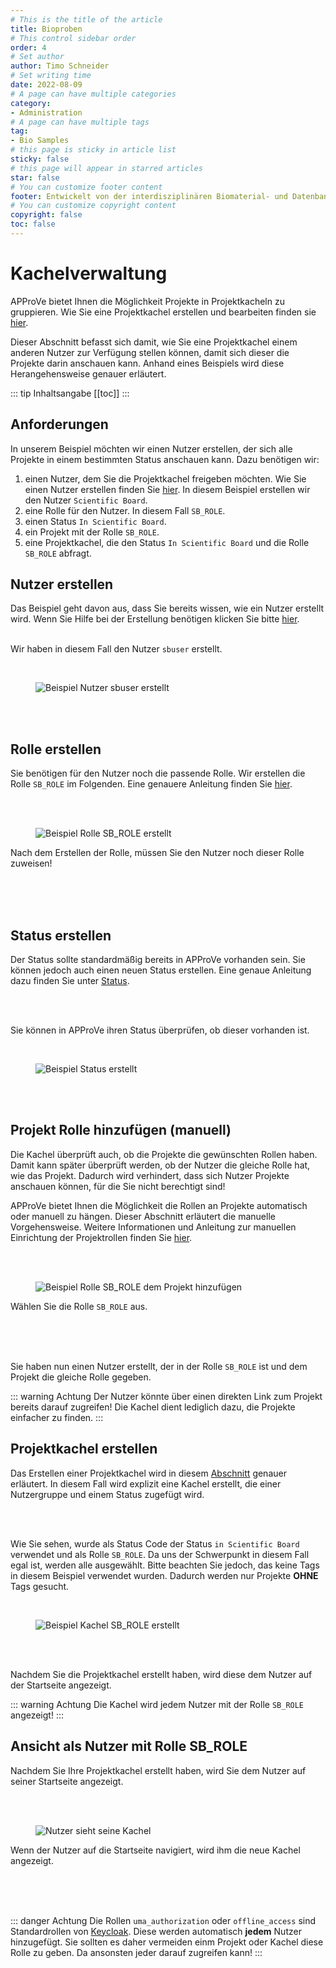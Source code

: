 ```yaml
---
# This is the title of the article
title: Bioproben
# This control sidebar order
order: 4
# Set author
author: Timo Schneider
# Set writing time
date: 2022-08-09
# A page can have multiple categories
category:
- Administration
# A page can have multiple tags
tag:
- Bio Samples
# this page is sticky in article list
sticky: false
# this page will appear in starred articles
star: false
# You can customize footer content
footer: Entwickelt von der interdisziplinären Biomaterial- und Datenbank Frankfurt (iBDF)
# You can customize copyright content
copyright: false
toc: false
---
```


# Kachelverwaltung
APProVe bietet Ihnen die Möglichkeit Projekte in Projektkacheln zu gruppieren. Wie Sie eine Projektkachel erstellen und bearbeiten finden sie [hier](../features/tiles.md).

Dieser Abschnitt befasst sich damit, wie Sie eine Projektkachel einem anderen Nutzer zur Verfügung stellen können, damit sich dieser die Projekte darin anschauen kann.
Anhand eines Beispiels wird diese Herangehensweise genauer erläutert.

::: tip Inhaltsangabe
[[toc]]
:::

## Anforderungen
In unserem Beispiel möchten wir einen Nutzer erstellen, der sich alle Projekte in einem bestimmten Status anschauen kann. Dazu benötigen wir:

1. einen Nutzer, dem Sie die Projektkachel freigeben möchten. Wie Sie einen Nutzer erstellen finden Sie [hier](persons.md). In diesem Beispiel erstellen wir den Nutzer ````Scientific Board````.
2. eine Rolle für den Nutzer. In diesem Fall ````SB_ROLE````.
3. einen Status  ````In Scientific Board````.
4. ein Projekt mit der Rolle ````SB_ROLE````.
5. eine Projektkachel, die den Status ````In Scientific Board```` und die Rolle ````SB_ROLE```` abfragt.

## Nutzer erstellen
Das Beispiel geht davon aus, dass Sie bereits wissen, wie ein Nutzer erstellt wird. Wenn Sie Hilfe bei der Erstellung benötigen klicken Sie bitte [hier](../keycloak.md).
<br/>
<br/>
<div class="row">
    <div class="col-lg-4">
        <p>
            Wir haben in diesem Fall den Nutzer <code>sbuser</code> erstellt.
        </p>
    <br/>
    </div>
    <div class="col-lg-8">
        <figure>
          <div class="container">
            <label for="Entity">
               <img :src="$withBase('/img/permissions/sb-user-create.png')" class="float-right" alt="Beispiel Nutzer sbuser erstellt">
            </label>
          </div>
        </figure>
    </div>
</div>
<br/>
<br/>


## Rolle erstellen
Sie benötigen für den Nutzer noch die passende Rolle. Wir erstellen die Rolle ````SB_ROLE```` im Folgenden. Eine genauere Anleitung finden Sie [hier](roles.md).

<br/>
<br/>
<div class="row">
    <div class="col-lg-8">
        <figure>
          <div class="container">
            <label for="Entity">
               <img :src="$withBase('/img/permissions/sb-user-create.png')" class="float-left" alt="Beispiel Rolle SB_ROLE erstellt">
            </label>
          </div>
        </figure>
    </div>
    <div class="col-lg-4">
        <p>
            Nach dem Erstellen der Rolle, müssen Sie den Nutzer noch dieser Rolle zuweisen!
        </p>
    <br/>
    </div>
</div>
<br/>
<br/>

## Status erstellen
Der Status sollte standardmäßig bereits in APProVe vorhanden sein. Sie können jedoch auch einen neuen Status erstellen. Eine genaue Anleitung dazu finden Sie unter [Status](../administration/status.md).

<br/>
<br/>
<div class="row">
    <div class="col-lg-4">
        <p>
            Sie können in APProVe ihren Status überprüfen, ob dieser vorhanden ist.
        </p>
    <br/>
    </div>
    <div class="col-lg-8">
        <figure>
          <div class="container">
            <label for="Entity">
               <img :src="$withBase('/img/permissions/create-sb-status.png')" class="float-right" alt="Beispiel Status erstellt">
            </label>
          </div>
        </figure>
    </div>
</div>
<br/>
<br/>

## Projekt Rolle hinzufügen (manuell)
Die Kachel überprüft auch, ob die Projekte die gewünschten Rollen haben. Damit kann später überprüft werden, ob der Nutzer die gleiche Rolle hat, wie das Projekt. Dadurch wird verhindert, dass sich Nutzer Projekte anschauen können, für die Sie nicht berechtigt sind!

APProVe bietet Ihnen die Möglichkeit die Rollen an Projekte automatisch oder manuell zu hängen. Dieser Abschnitt erläutert die manuelle Vorgehensweise.
Weitere Informationen und Anleitung zur manuellen Einrichtung der Projektrollen finden Sie [hier](../administration/project-roles.md).

<br/>
<br/>
<div class="row">
    <div class="col-lg-8">
        <figure>
          <div class="container">
            <label for="Entity">
               <img :src="$withBase('/img/permissions/add-role-project.png')" class="float-left" alt="Beispiel Rolle SB_ROLE dem Projekt hinzufügen">
            </label>
          </div>
        </figure>
    </div>
    <div class="col-lg-4">
        <p>
            Wählen Sie die Rolle <code>SB_ROLE</code> aus.
        </p>
    <br/>
    </div>
</div>
<br/>
<br/>

Sie haben nun einen Nutzer erstellt, der in der Rolle ````SB_ROLE```` ist und dem Projekt die gleiche Rolle gegeben.

::: warning Achtung
Der Nutzer könnte über einen direkten Link zum Projekt bereits darauf zugreifen! Die Kachel dient lediglich dazu, die Projekte einfacher zu finden.
:::


## Projektkachel erstellen
Das Erstellen einer Projektkachel wird in diesem [Abschnitt](../management/tiles.md) genauer erläutert. In diesem Fall wird explizit eine Kachel erstellt, die einer Nutzergruppe und einem Status zugefügt wird.

<br/>
<br/>
<div class="row">
    <div class="col-lg-4">
        <p>
            Wie Sie sehen, wurde als Status Code der Status <code>in Scientific Board</code> verwendet und als Rolle <code>SB_ROLE</code>. Da uns der Schwerpunkt in diesem Fall egal ist, werden alle ausgewählt.
            Bitte beachten Sie jedoch, das keine Tags in diesem Beispiel verwendet wurden. Dadurch werden nur Projekte <strong>OHNE</strong> Tags gesucht.
        </p>
    <br/>
    </div>
    <div class="col-lg-8">
        <figure>
          <div class="container">
            <label for="Entity">
               <img :src="$withBase('/img/permissions/create-sb-tile.png')" class="float-right" alt="Beispiel Kachel SB_ROLE erstellt">
            </label>
          </div>
        </figure>
    </div>

</div>
<br/>
<br/>

Nachdem Sie die Projektkachel erstellt haben, wird diese dem Nutzer auf der Startseite angezeigt.

::: warning Achtung
Die Kachel wird jedem Nutzer mit der Rolle ````SB_ROLE```` angezeigt!
:::

## Ansicht als Nutzer mit Rolle SB_ROLE
Nachdem Sie Ihre Projektkachel erstellt haben, wird Sie dem Nutzer auf seiner Startseite angezeigt.

<br/>
<br/>
<div class="row">
    <div class="col-lg-8">
        <figure>
          <div class="container">
            <label for="Entity">
               <img :src="$withBase('/img/permissions/user-can-see-tile.png')" class="float-left" alt="Nutzer sieht seine Kachel">
            </label>
          </div>
        </figure>
    </div>
    <div class="col-lg-4">
        <p>
            Wenn der Nutzer auf die Startseite navigiert, wird ihm die neue Kachel angezeigt.
        </p>
    <br/>
    </div>
</div>
<br/>
<br/>


::: danger Achtung
Die Rollen ````uma_authorization```` oder ````offline_access```` sind Standardrollen von [Keycloak](../keycloak.md). Diese werden automatisch **jedem** Nutzer hinzugefügt. Sie sollten es daher vermeiden einm Projekt oder Kachel diese Rolle zu geben. Da ansonsten jeder darauf zugreifen kann!
:::
